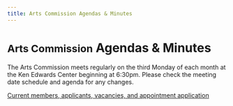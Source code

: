 ```yaml
---
title: Arts Commission Agendas & Minutes
---
```


<small>Arts Commission</small> Agendas & Minutes
=================================

The Arts Commission meets regularly on the third Monday of each month at the Ken Edwards Center beginning at 6:30pm. Please check the meeting date schedule and agenda for any changes.

[Current members, applicants, vacancies, and appointment application](https://www.smgov.net/departments/clerk/boards.aspx?id=53687092546 "Current members, applicants, vacancies, and appointment application")

